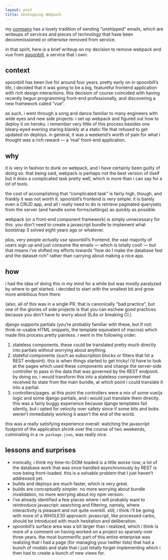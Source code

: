 ```yaml
---
layout: post
title: Unshipping Webpack
---
```

my [company](https://stripe.com) has a lovely tradition of sending “unshipped” emails, which are writeups of services and pieces of technology that have been decommissioned or otherwise removed from service.

in that spirit, here is a brief writeup on my decision to remove webpack and vue from [spoonbill](https://spoonbill.io), a service that i own.

## context

spoonbill has been live for around four years.  pretty early on in spoonbill’s life, i decided that it was going to be a big, featureful frontend application with rich design interactions.  this decision of course coincided with having recently begun programming front-end professionally, and discovering a new framework called “vue”.

as such, i went through a song and dance familiar to many engineers with wide eyes and new side projects: i set up webpack and figured out how to deploy it on heroku. i remember very little of this process besides one bleary-eyed evening staring blankly at a static file that refused to get updated on deploys.  in general, it was a weekend’s worth of pain for what i thought was a rich reward — a ‘real’ front-end application.

## why

it is very in fashion to dunk on webpack, and i have certainly been guilty of doing so. that being said, webpack is perhaps not the best version of itself but it does a complicated task pretty well, which is more than i can say for a lot of tools.

the cost of accomplishing that “complicated task” is fairly high, though, and frankly it was not worth it.  spoonbill’s frontend is very simple: it is barely even a CRUD app, and all i really need to do is retrieve paginated querysets from the server (and handle some forms/settings) as quickly as possible.  

webpack (or a front-end component framework) is simply unnecessary for this.  you don’t need to create a javascript bundle to implement what bootstrap 3 solved eight years ago or whatever.

plus, very people _actually use_ spoonbill’s frontend.  the vast majority of users sign up and just consume the emails — which is totally cool! — but that means i’ve shifted my efforts towards “how do I make the database fast and the dataset rich” rather than carrying about making a nice app.

## how

i had the idea of doing this in my mind for a while but was mostly paralyzed by where to get started.  i decided to start with the smallest bit and grow more ambitious from there.

(also, all of this was in a single PR.  that is canonically “bad practice”, but one of the glories of side projects is that you can eschew good practices because you don’t have to worry about SLAs or breaking CI.)

django supports partials (you’re probably familiar with these, but if not: think re-usable HTML snippets, the template equivalent of macros) which made this process pretty painless.  i went in the following order:

1. stateless components. these could be translated pretty much directly into partials without worrying about anything.
2. stateful components (such as subscription blocks or filters that hit a REST endpoint).  this is when things started to get tricky! i’d have to look at the pages which used these components and change the server-side controller to pass in the data that was governed by the REST endpoint.  by doing so, i would transform this into a stateless component that received its state from the main bundle, at which point i could translate it into a partial.
3. controllers/pages.  at this point the controllers were a mix of some vue/js logic and some django partials, and i would just translate them directly.  this was a fairly buggy experience because django templates fail silently, but i opted for velocity over safety since if some bits and bobs weren’t immediately working it wasn’t the end of the world.

this was a really satisfying experience overall: watching the javascript footprint of the application shrink over the course of two weekends, culminating in a `rm package.json`, was really nice.

## lessons and surprises

- ironically, i think my time-to-DOM-loaded is a little worse now; a lot of the database work that was once handled asynchronously by REST is now being front-loaded.  this is a solvable problem that I just haven’t addressed yet.
- builds and deploys are much faster, which is very great. 
- builds are *conceptually simpler*.  no more worrying about bundle invalidation, no more worrying about my npm version.
- i’ve already identified a few places where i will probably want to reintroduce javascript: searching and filtering, namely, where interactivity is pleasant and not quite overkill.  still, i think i’ll be going with more of a WHOLE30 approach: javascript, like processed carbs, should be introduced with much hesitation and deliberation.
- spoonbill’s surface area was a bit larger than i realized, which i think is more of a comment on having worked on a project so sparsely over three years.  the most bummerific part of this entire enterprise was realizing that i had a page (for managing your twitter lists) that had a bunch of modals and state that i just totally forget implementing which i then had to create a bunch of new views for.
